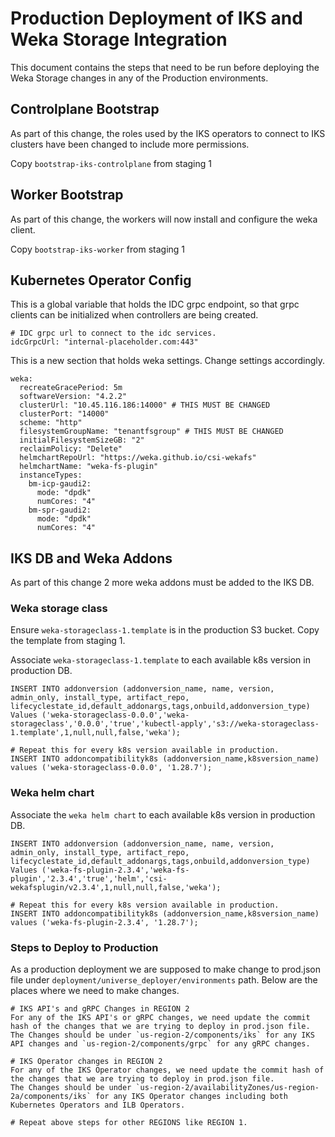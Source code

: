 # Production Deployment of IKS and Weka Storage Integration

This document contains the steps that need to be run before deploying the Weka Storage changes in any of the Production environments.

## Controlplane Bootstrap

As part of this change, the roles used by the IKS operators to connect to IKS clusters have been changed to include more permissions.

Copy `bootstrap-iks-controlplane` from staging 1

## Worker Bootstrap

As part of this change, the workers will now install and configure
the weka client.

Copy `bootstrap-iks-worker` from staging 1

## Kubernetes Operator Config

This is a global variable that holds the IDC grpc endpoint, so that
grpc clients can be initialized when controllers are being created. 

```
# IDC grpc url to connect to the idc services.
idcGrpcUrl: "internal-placeholder.com:443"
```

This is a new section that holds weka settings. Change settings accordingly.

```
weka:
  recreateGracePeriod: 5m
  softwareVersion: "4.2.2"
  clusterUrl: "10.45.116.186:14000" # THIS MUST BE CHANGED
  clusterPort: "14000"
  scheme: "http"
  filesystemGroupName: "tenantfsgroup" # THIS MUST BE CHANGED
  initialFilesystemSizeGB: "2"
  reclaimPolicy: "Delete"
  helmchartRepoUrl: "https://weka.github.io/csi-wekafs"
  helmchartName: "weka-fs-plugin"
  instanceTypes:
    bm-icp-gaudi2:
      mode: "dpdk"
      numCores: "4"
    bm-spr-gaudi2:
      mode: "dpdk"
      numCores: "4"
```

## IKS DB and Weka Addons

As part of this change 2 more weka addons must be added to the IKS DB.

### Weka storage class

Ensure `weka-storageclass-1.template` is in the production S3 bucket. Copy the template from staging 1.

Associate `weka-storageclass-1.template` to each available k8s version in production DB.

```
INSERT INTO addonversion (addonversion_name, name, version, admin_only, install_type, artifact_repo, lifecyclestate_id,default_addonargs,tags,onbuild,addonversion_type) Values ('weka-storageclass-0.0.0','weka-storageclass','0.0.0','true','kubectl-apply','s3://weka-storageclass-1.template',1,null,null,false,'weka');

# Repeat this for every k8s version available in production.
INSERT INTO addoncompatibilityk8s (addonversion_name,k8sversion_name) values ('weka-storageclass-0.0.0', '1.28.7');
```

### Weka helm chart

Associate the `weka helm chart` to each available k8s version in production DB.

```
INSERT INTO addonversion (addonversion_name, name, version, admin_only, install_type, artifact_repo, lifecyclestate_id,default_addonargs,tags,onbuild,addonversion_type) Values ('weka-fs-plugin-2.3.4','weka-fs-plugin','2.3.4','true','helm','csi-wekafsplugin/v2.3.4',1,null,null,false,'weka');

# Repeat this for every k8s version available in production.
INSERT INTO addoncompatibilityk8s (addonversion_name,k8sversion_name) values ('weka-fs-plugin-2.3.4', '1.28.7');
```

### Steps to Deploy to Production

As a production deployment we are supposed to make change to prod.json file under `deployment/universe_deployer/environments` path. Below are the places where we need to make changes.

```
# IKS API's and gRPC Changes in REGION 2
For any of the IKS API's or gRPC changes, we need update the commit hash of the changes that we are trying to deploy in prod.json file.
The Changes should be under `us-region-2/components/iks` for any IKS API changes and `us-region-2/components/grpc` for any gRPC changes.

# IKS Operator changes in REGION 2
For any of the IKS Operator changes, we need update the commit hash of the changes that we are trying to deploy in prod.json file.
The Changes should be under `us-region-2/availabilityZones/us-region-2a/components/iks` for any IKS Operator changes including both Kubernetes Operators and ILB Operators.

# Repeat above steps for other REGIONS like REGION 1.
```

